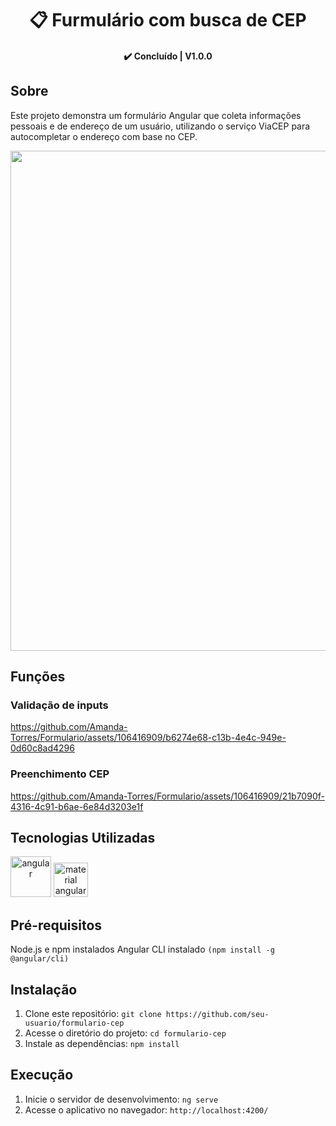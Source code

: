 <h1 align="center"> 
	  📋 Furmulário com busca de CEP
</h1>
<h4 align="center"> 
	  ✔️ Concluído | V1.0.0
</h4>

## Sobre

Este projeto demonstra um formulário Angular que coleta informações pessoais e de endereço de um usuário, utilizando o serviço ViaCEP para autocompletar o endereço com base no CEP.

<div align="center" >
  <img src="https://github.com/Amanda-Torres/Formulario/assets/106416909/593f8533-26c1-4c7d-ada5-a53b2121d7c7" width="800">
</div>

## Funções 
### Validação de inputs

https://github.com/Amanda-Torres/Formulario/assets/106416909/b6274e68-c13b-4e4c-949e-0d60c8ad4296

### Preenchimento CEP

https://github.com/Amanda-Torres/Formulario/assets/106416909/21b7090f-4316-4c91-b6ae-6e84d3203e1f



## Tecnologias Utilizadas

<div style="text-align: center; display: inline-block">  
    <img src="https://cdn.jsdelivr.net/gh/devicons/devicon@latest/icons/angular/angular-original.svg" alt="angular" width="65px">
    <img src="https://cdn.jsdelivr.net/gh/devicons/devicon@latest/icons/angularmaterial/angularmaterial-original.svg" alt="material angular" width="55px">
</div>

## Pré-requisitos

Node.js e npm instalados
Angular CLI instalado `(npm install -g @angular/cli)`

## Instalação

1. Clone este repositório: `git clone https://github.com/seu-usuario/formulario-cep`
2. Acesse o diretório do projeto: `cd formulario-cep`
3. Instale as dependências: `npm install`

## Execução

1. Inicie o servidor de desenvolvimento: `ng serve`
2. Acesse o aplicativo no navegador: `http://localhost:4200/`
